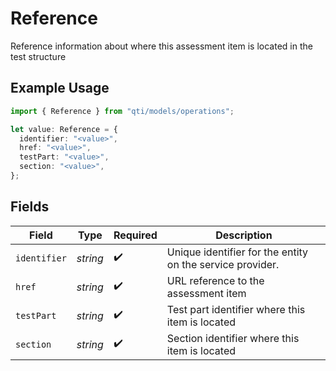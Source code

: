 # Reference

Reference information about where this assessment item is located in the test structure

## Example Usage

```typescript
import { Reference } from "qti/models/operations";

let value: Reference = {
  identifier: "<value>",
  href: "<value>",
  testPart: "<value>",
  section: "<value>",
};
```

## Fields

| Field                                                     | Type                                                      | Required                                                  | Description                                               |
| --------------------------------------------------------- | --------------------------------------------------------- | --------------------------------------------------------- | --------------------------------------------------------- |
| `identifier`                                              | *string*                                                  | :heavy_check_mark:                                        | Unique identifier for the entity on the service provider. |
| `href`                                                    | *string*                                                  | :heavy_check_mark:                                        | URL reference to the assessment item                      |
| `testPart`                                                | *string*                                                  | :heavy_check_mark:                                        | Test part identifier where this item is located           |
| `section`                                                 | *string*                                                  | :heavy_check_mark:                                        | Section identifier where this item is located             |